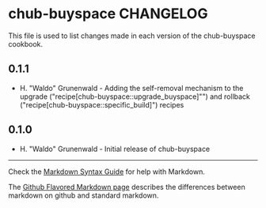 chub-buyspace CHANGELOG
=======================

This file is used to list changes made in each version of the chub-buyspace cookbook.

0.1.1
-----
- H. "Waldo" Grunenwald - Adding the self-removal mechanism to the upgrade 
("recipe[chub-buyspace::upgrade_buyspace]"") and rollback 
("recipe[chub-buyspace::specific_build]") recipes

0.1.0
-----
- H. "Waldo" Grunenwald - Initial release of chub-buyspace

- - -
Check the [Markdown Syntax Guide](http://daringfireball.net/projects/markdown/syntax) for help with Markdown.

The [Github Flavored Markdown page](http://github.github.com/github-flavored-markdown/) describes the differences between markdown on github and standard markdown.
